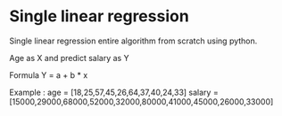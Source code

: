 # Single linear regression
Single linear regression entire algorithm from scratch using python.

Age as X and predict salary as Y

Formula Y = a + b * x

Example : 
age = [18,25,57,45,26,64,37,40,24,33]
salary = [15000,29000,68000,52000,32000,80000,41000,45000,26000,33000]
